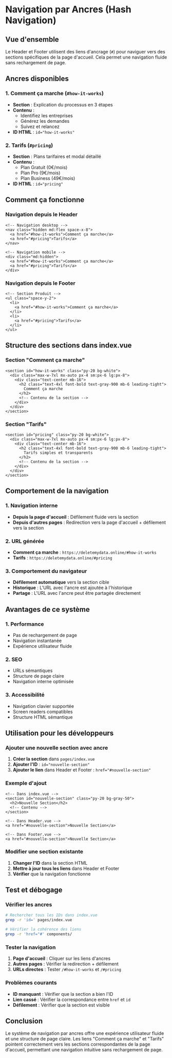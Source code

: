 # Navigation par Ancres (Hash Navigation)

## Vue d'ensemble

Le Header et Footer utilisent des liens d'ancrage (`#`) pour naviguer vers des sections spécifiques de la page d'accueil. Cela permet une navigation fluide sans rechargement de page.

## Ancres disponibles

### 1. Comment ça marche (`#how-it-works`)
- **Section** : Explication du processus en 3 étapes
- **Contenu** : 
  - Identifiez les entreprises
  - Générez les demandes
  - Suivez et relancez
- **ID HTML** : `id="how-it-works"`

### 2. Tarifs (`#pricing`)
- **Section** : Plans tarifaires et modal détaillé
- **Contenu** :
  - Plan Gratuit (0€/mois)
  - Plan Pro (9€/mois)
  - Plan Business (49€/mois)
- **ID HTML** : `id="pricing"`

## Comment ça fonctionne

### Navigation depuis le Header
```vue
<!-- Navigation desktop -->
<nav class="hidden md:flex space-x-8">
  <a href="#how-it-works">Comment ça marche</a>
  <a href="#pricing">Tarifs</a>
</nav>

<!-- Navigation mobile -->
<div class="md:hidden">
  <a href="#how-it-works">Comment ça marche</a>
  <a href="#pricing">Tarifs</a>
</div>
```

### Navigation depuis le Footer
```vue
<!-- Section Produit -->
<ul class="space-y-2">
  <li>
    <a href="#how-it-works">Comment ça marche</a>
  </li>
  <li>
    <a href="#pricing">Tarifs</a>
  </li>
</ul>
```

## Structure des sections dans index.vue

### Section "Comment ça marche"
```vue
<section id="how-it-works" class="py-20 bg-white">
  <div class="max-w-7xl mx-auto px-4 sm:px-6 lg:px-8">
    <div class="text-center mb-16">
      <h2 class="text-4xl font-bold text-gray-900 mb-6 leading-tight">
        Comment ça marche
      </h2>
      <!-- Contenu de la section -->
    </div>
  </div>
</section>
```

### Section "Tarifs"
```vue
<section id="pricing" class="py-20 bg-white">
  <div class="max-w-7xl mx-auto px-4 sm:px-6 lg:px-8">
    <div class="text-center mb-16">
      <h2 class="text-4xl font-bold text-gray-900 mb-6 leading-tight">
        Tarifs simples et transparents
      </h2>
      <!-- Contenu de la section -->
    </div>
  </div>
</section>
```

## Comportement de la navigation

### 1. Navigation interne
- **Depuis la page d'accueil** : Défilement fluide vers la section
- **Depuis d'autres pages** : Redirection vers la page d'accueil + défilement vers la section

### 2. URL générée
- **Comment ça marche** : `https://deletemydata.online/#how-it-works`
- **Tarifs** : `https://deletemydata.online/#pricing`

### 3. Comportement du navigateur
- **Défilement automatique** vers la section cible
- **Historique** : L'URL avec l'ancre est ajoutée à l'historique
- **Partage** : L'URL avec l'ancre peut être partagée directement

## Avantages de ce système

### 1. Performance
- Pas de rechargement de page
- Navigation instantanée
- Expérience utilisateur fluide

### 2. SEO
- URLs sémantiques
- Structure de page claire
- Navigation interne optimisée

### 3. Accessibilité
- Navigation clavier supportée
- Screen readers compatibles
- Structure HTML sémantique

## Utilisation pour les développeurs

### Ajouter une nouvelle section avec ancre
1. **Créer la section** dans `pages/index.vue`
2. **Ajouter l'ID** : `id="nouvelle-section"`
3. **Ajouter le lien** dans Header et Footer : `href="#nouvelle-section"`

### Exemple d'ajout
```vue
<!-- Dans index.vue -->
<section id="nouvelle-section" class="py-20 bg-gray-50">
  <h2>Nouvelle Section</h2>
  <!-- Contenu -->
</section>

<!-- Dans Header.vue -->
<a href="#nouvelle-section">Nouvelle Section</a>

<!-- Dans Footer.vue -->
<a href="#nouvelle-section">Nouvelle Section</a>
```

### Modifier une section existante
1. **Changer l'ID** dans la section HTML
2. **Mettre à jour tous les liens** dans Header et Footer
3. **Vérifier** que la navigation fonctionne

## Test et débogage

### Vérifier les ancres
```bash
# Rechercher tous les IDs dans index.vue
grep -r 'id=' pages/index.vue

# Vérifier la cohérence des liens
grep -r 'href="#' components/
```

### Tester la navigation
1. **Page d'accueil** : Cliquer sur les liens d'ancres
2. **Autres pages** : Vérifier la redirection + défilement
3. **URLs directes** : Tester `/#how-it-works` et `/#pricing`

### Problèmes courants
- **ID manquant** : Vérifier que la section a bien l'ID
- **Lien cassé** : Vérifier la correspondance entre `href` et `id`
- **Défilement** : Vérifier que la section est visible

## Conclusion

Le système de navigation par ancres offre une expérience utilisateur fluide et une structure de page claire. Les liens "Comment ça marche" et "Tarifs" pointent correctement vers les sections correspondantes de la page d'accueil, permettant une navigation intuitive sans rechargement de page. 